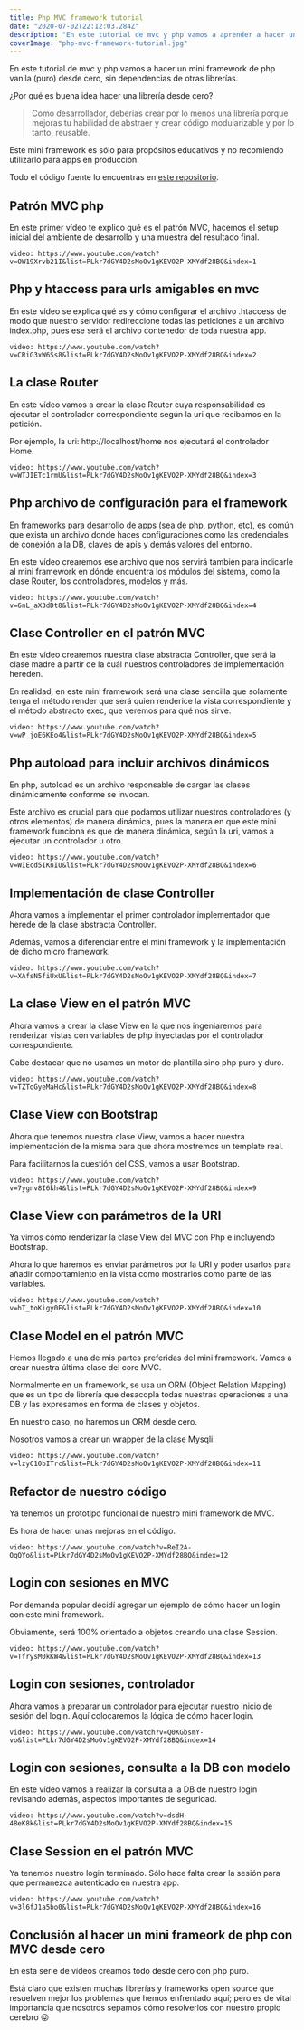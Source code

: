 ```yaml
---
title: Php MVC framework tutorial
date: "2020-07-02T22:12:03.284Z"
description: "En este tutorial de mvc y php vamos a aprender a hacer un framework desde cero usando php vanilla."
coverImage: "php-mvc-framework-tutorial.jpg"
---
```


En este tutorial de mvc y php vamos a hacer un mini framework de php vanila (puro) desde cero, sin dependencias de otras librerías.

¿Por qué es buena idea hacer una librería desde cero?

> Como desarrollador, deberías crear por lo menos una librería porque mejoras tu habilidad de abstraer y crear código modularizable y por lo tanto, reusable.

Este mini framework es sólo para propósitos educativos y no recomiendo utilizarlo para apps en producción.

Todo el código fuente lo encuentras en [este repositorio](https://github.com/Developero-oficial/php-mvc).

## Patrón MVC php

En este primer vídeo te explico qué es el patrón MVC, hacemos el setup inicial del ambiente de desarrollo y una muestra del resultado final.

`video: https://www.youtube.com/watch?v=OW19Xrvb21I&list=PLkr7dGY4D2sMoOv1gKEVO2P-XMYdf28BQ&index=1`

## Php y htaccess para urls amigables en mvc

En este vídeo se explica qué es y cómo configurar el archivo .htaccess de modo que nuestro servidor redireccione todas las peticiones a un archivo index.php, pues ese será el archivo contenedor de toda nuestra app.

`video: https://www.youtube.com/watch?v=CRiG3xW6Ss8&list=PLkr7dGY4D2sMoOv1gKEVO2P-XMYdf28BQ&index=2`

## La clase Router

En este vídeo vamos a crear la clase Router cuya responsabilidad es ejecutar el controlador correspondiente según la uri que recibamos en la petición.

Por ejemplo, la uri: http://localhost/home nos ejecutará el controlador Home.

`video: https://www.youtube.com/watch?v=WTJIETc1rmU&list=PLkr7dGY4D2sMoOv1gKEVO2P-XMYdf28BQ&index=3`

## Php archivo de configuración para el framework

En frameworks para desarrollo de apps (sea de php, python, etc), es común que exista un archivo donde haces configuraciones como las credenciales de conexión a la DB, claves de apis y demás valores del entorno.

En este vídeo crearemos ese archivo que nos servirá también para indicarle al mini framework en dónde encuentra los módulos del sistema, como la clase Router, los controladores, modelos y más.

`video: https://www.youtube.com/watch?v=6nL_aX3dDt8&list=PLkr7dGY4D2sMoOv1gKEVO2P-XMYdf28BQ&index=4`

## Clase Controller en el patrón MVC

En este vídeo crearemos nuestra clase abstracta Controller, que será la clase madre a partir de la cuál nuestros controladores de implementación hereden.

En realidad, en este mini framework será una clase sencilla que solamente tenga el método render que será quien renderice la vista correspondiente y el método abstracto exec, que veremos para qué nos sirve.

`video: https://www.youtube.com/watch?v=wP_joE6KEo4&list=PLkr7dGY4D2sMoOv1gKEVO2P-XMYdf28BQ&index=5`

## Php autoload para incluir archivos dinámicos

En php, autoload es un archivo responsable de cargar las clases dinámicamente conforme se invocan.

Este archivo es crucial para que podamos utilizar nuestros controladores (y otros elementos) de manera dinámica, pues la manera en que este mini framework funciona es que de manera dinámica, según la uri, vamos a ejecutar un controlador u otro.

`video: https://www.youtube.com/watch?v=WIEcd5IKnIU&list=PLkr7dGY4D2sMoOv1gKEVO2P-XMYdf28BQ&index=6`

## Implementación de clase Controller

Ahora vamos a implementar el primer controlador implementador que herede de la clase abstracta Controller.

Además, vamos a diferenciar entre el mini framework y la implementación de dicho micro framework.

`video: https://www.youtube.com/watch?v=XAfsN5fiUxU&list=PLkr7dGY4D2sMoOv1gKEVO2P-XMYdf28BQ&index=7`

## La clase View en el patrón MVC

Ahora vamos a crear la clase View en la que nos ingeniaremos para renderizar vistas con variables de php inyectadas por el controlador correspondiente.

Cabe destacar que no usamos un motor de plantilla sino php puro y duro.

`video: https://www.youtube.com/watch?v=TZToGyeMaHc&list=PLkr7dGY4D2sMoOv1gKEVO2P-XMYdf28BQ&index=8`

## Clase View con Bootstrap

Ahora que tenemos nuestra clase View, vamos a hacer nuestra implementación de la misma para que ahora mostremos un template real.

Para facilitarnos la cuestión del CSS, vamos a usar Bootstrap.

`video: https://www.youtube.com/watch?v=7ygnv8I6kh4&list=PLkr7dGY4D2sMoOv1gKEVO2P-XMYdf28BQ&index=9`

## Clase View con parámetros de la URI

Ya vimos cómo renderizar la clase View del MVC con Php e incluyendo Bootstrap.

Ahora lo que haremos es enviar parámetros por la URI y poder usarlos para añadir comportamiento en la vista como mostrarlos como parte de las variables.

`video: https://www.youtube.com/watch?v=hT_toKigy0E&list=PLkr7dGY4D2sMoOv1gKEVO2P-XMYdf28BQ&index=10`

## Clase Model en el patrón MVC

Hemos llegado a una de mis partes preferidas del mini framework. Vamos a crear nuestra última clase del core MVC.

Normalmente en un framework, se usa un ORM (Object Relation Mapping) que es un tipo de librería que desacopla todas nuestras operaciones a una DB y las expresamos en forma de clases y objetos.

En nuestro caso, no haremos un ORM desde cero.

Nosotros vamos a crear un wrapper de la clase Mysqli.

`video: https://www.youtube.com/watch?v=lzyC10bITrc&list=PLkr7dGY4D2sMoOv1gKEVO2P-XMYdf28BQ&index=11`

## Refactor de nuestro código

Ya tenemos un prototipo funcional de nuestro mini framework de MVC.

Es hora de hacer unas mejoras en el código.

`video: https://www.youtube.com/watch?v=ReI2A-OqQYo&list=PLkr7dGY4D2sMoOv1gKEVO2P-XMYdf28BQ&index=12`

## Login con sesiones en MVC

Por demanda popular decidí agregar un ejemplo de cómo hacer un login con este mini framework.

Obviamente, será 100% orientado a objetos creando una clase Session.

`video: https://www.youtube.com/watch?v=TfrysM0kKW4&list=PLkr7dGY4D2sMoOv1gKEVO2P-XMYdf28BQ&index=13`

## Login con sesiones, controlador

Ahora vamos a preparar un controlador para ejecutar nuestro inicio de sesión del login. Aquí colocaremos la lógica de cómo hacer login.

`video: https://www.youtube.com/watch?v=Q0KGbsmY-vo&list=PLkr7dGY4D2sMoOv1gKEVO2P-XMYdf28BQ&index=14`

## Login con sesiones, consulta a la DB con modelo

En este vídeo vamos a realizar la consulta a la DB de nuestro login revisando además, aspectos importantes de seguridad.

`video: https://www.youtube.com/watch?v=dsdH-48eK8k&list=PLkr7dGY4D2sMoOv1gKEVO2P-XMYdf28BQ&index=15`

## Clase Session en el patrón MVC

Ya tenemos nuestro login terminado. Sólo hace falta crear la sesión para que permanezca autenticado en nuestra app.

`video: https://www.youtube.com/watch?v=3l6fJ1a5bo0&list=PLkr7dGY4D2sMoOv1gKEVO2P-XMYdf28BQ&index=16`

## Conclusión al hacer un mini frameork de php con MVC desde cero

En esta serie de vídeos creamos todo desde cero con php puro.

Está claro que existen muchas librerías y frameworks open source que resuelven mejor los problemas que hemos enfrentado aquí; pero es de vital importancia que nosotros sepamos cómo resolverlos con nuestro propio cerebro 😜
